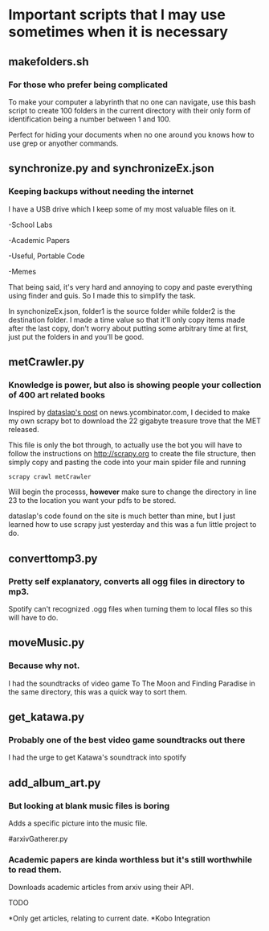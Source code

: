 # Important scripts that I may use sometimes when it is necessary

## makefolders.sh
### For those who prefer being complicated

To make your computer a labyrinth that no one can navigate, use this bash script to create 100 folders in the current directory with their only form of identification being a number between 1 and 100.

Perfect for hiding your documents when no one around you knows how to use grep or anyother commands.

## synchronize.py and synchronizeEx.json
### Keeping backups without needing the internet

I have a USB drive which I keep some of my most valuable files on it. 

-School Labs

-Academic Papers

-Useful, Portable Code

-Memes

That being said, it's very hard and annoying to copy and paste everything using finder and guis. So I made this to simplify the task.

In synchonizeEx.json, folder1 is the source folder while folder2 is the destination folder. I made a time value so that it'll only copy items made after the last copy, don't worry about putting some arbitrary time at first, just put the folders in and you'll be good.

## metCrawler.py
### Knowledge is power, but also is showing people your collection of 400 art related books

Inspired by [dataslap's post](https://news.ycombinator.com/item?id=16303046) on news.ycombinator.com, I decided to make my own scrapy bot to download the 22 gigabyte treasure trove that the MET released.

This file is only the bot through, to actually use the bot you will have to follow the instructions on http://scrapy.org to create the file structure, then simply copy and pasting the code into your main spider file and running

`scrapy crawl metCrawler`

Will begin the processs, **however** make sure to change the directory in line 23 to the location you want your pdfs to be stored. 

dataslap's code found on the site is much better than mine, but I just learned how to use scrapy just yesterday and this was a fun little project to do.

## converttomp3.py
### Pretty self explanatory, converts all ogg files in directory to mp3.

Spotify can't recognized .ogg files when turning them to local files so this will have to do.

## moveMusic.py
### Because why not.

I had the soundtracks of video game To The Moon and Finding Paradise in the same directory, this was a quick way to sort them.

## get_katawa.py
### Probably one of the best video game soundtracks out there

I had the urge to get Katawa's soundtrack into spotify

## add_album_art.py
### But looking at blank music files is boring

Adds a specific picture into the music file.

#arxivGatherer.py
### Academic papers are kinda worthless but it's still worthwhile to read them.

Downloads academic articles from arxiv using their API.

TODO

*Only get articles, relating to current date.
*Kobo Integration

